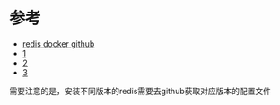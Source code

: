 # 参考
- [redis docker github](https://github.com/docker-library/docs/tree/master/redis)
- [1](https://xie.infoq.cn/article/bcef50b14c4e787d65f92a2b9)
- [2](https://www.boris1993.com/about/)
- [3](https://lipeng1667.github.io/2021/06/20/install-redis-with-docker-compose-and-configurate-as-raplication/)

需要注意的是，安装不同版本的redis需要去github获取对应版本的配置文件